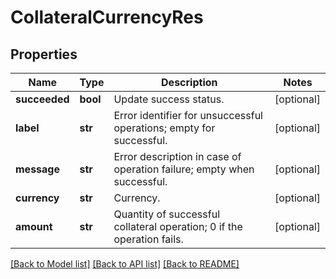 # CollateralCurrencyRes

## Properties
Name | Type | Description | Notes
------------ | ------------- | ------------- | -------------
**succeeded** | **bool** | Update success status. | [optional] 
**label** | **str** | Error identifier for unsuccessful operations; empty for successful. | [optional] 
**message** | **str** | Error description in case of operation failure; empty when successful. | [optional] 
**currency** | **str** | Currency. | [optional] 
**amount** | **str** | Quantity of successful collateral operation; 0 if the operation fails. | [optional] 

[[Back to Model list]](../README.md#documentation-for-models) [[Back to API list]](../README.md#documentation-for-api-endpoints) [[Back to README]](../README.md)


